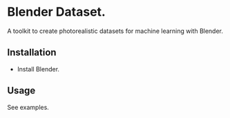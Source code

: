 # Blender Dataset.

A toolkit to create photorealistic datasets for machine learning with Blender.

## Installation

- Install Blender.

## Usage

See examples.


